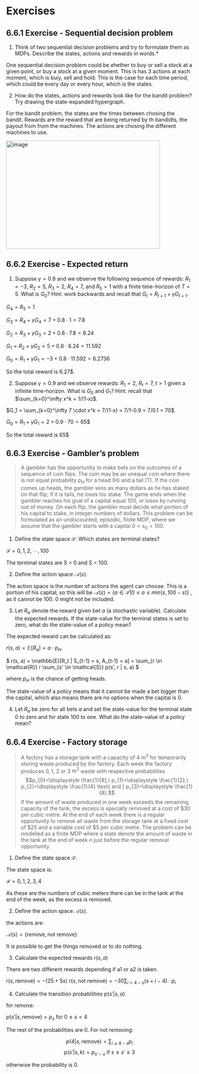 # Exercises

## 6.6.1 Exercise - Sequential decision problem
1. Think of two sequential decision problems and try to formulate them as MDPs. Describe the states, actions and rewards in words.*

One sequential decision problem could be ehether to buy or sell a stock at a given point, or buy a stock at a given moment. This is has 3 actions at each moment, which is buiy, sell and hold. This is the case for each time period, which could be every day or every hour, which is the states. 

2. How do the states, actions and rewards look like for the bandit problem? Try drawing the state-expanded hypergraph.

For the bandit problem, the states are the times between chosing the bandit. Rewards are the reward that are being returned by th bandidts, the payout from from the machines. The actions are chosing the different machines to use.

<img width="415" height="291" alt="image" src="https://github.com/user-attachments/assets/977f0d6d-2cf2-4376-9102-df5a96ae463e" />

## 6.6.2 Exercise - Expected return
1. Suppose $\gamma=0.8$ and we observe the following sequence of rewards: $R_1 = -3$, $R_2 = 5$, $R_3=2$, $R_4 = 7$, and $R_5 = 1$ with a finite time-horizon of $T=5$. What is $G_0$? Hint: work backwards and recall that $G_t = R_{t+1} + \gamma G_{t+1}$.

$G_4=R_5=1$

$G_3=R_4+\gamma G_4=7+0.8\cdot1=7.8$

$G_2=R_3+\gamma G_3 = 2+0.8\cdot7.8=8.24$

$G_1=R_2+\gamma G_2 = 5+0.8\cdot 8.24= 11.592$

$G_0=R_1+\gamma G_1 = -3 + 0.8\cdot 11.592 = 6.2736$

So the total reward is 6.27$.

2. Suppose $\gamma=0.9$ and we observe rewards: $R_1 = 2$, $R_t = 7$, $t>1$ given a infinite time-horizon. What is $G_0$ and $G_1$? Hint: recall that $\sum_{k=0}^\infty x^k = 1/(1-x)$.

$G_1 = \sum_{k=0}^\infty 7 \cdot x^k = 7/(1-x) = 7/1-0.9 = 7/0.1 = 70$

$G_0 = R_1 + \gamma G_1 = 2 + 0.9 \cdot 70 = 65\$$

So the total reward is 65$

## 6.6.3 Exercise - Gambler’s problem

> A gambler has the opportunity to make bets on the outcomes of a sequence of coin flips. The coin may be an unequal coin where there is not equal probability $p_H$ for a head (H) and a tail (T). If the coin comes up heads, the gambler wins as many dollars as he has staked on that flip; if it is tails, he loses his stake. The game ends when the gambler reaches his goal of a capital equal 100, or loses by running out of money. On each flip, the gambler must decide what portion of his capital to stake, in integer numbers of dollars. This problem can be formulated as an undiscounted, episodic, finite MDP, where we assume that the gambler starts with a capital $0 < s_0 < 100$.

1. Define the state space $\mathcal{S}$. Which states are terminal states?

$\mathcal{S} = {0, 1, 2, \cdots , 100}$

The terminal states are S = 0 and S = 100.

2. Define the action space $\mathcal{A}(s)$.

The action space is the number of actions the agent can choose. This is a portion of his capital, so this will be
$\mathcal{A}(s) = \{a\in \mathcal{S}|0\le a\le min(s, 100-s)\}$
, as it cannot be 100. 0 might not be included.

3. Let $R_a$ denote the reward given bet $a$ (a stochastic variable). Calculate the expected rewards. If the state-value for the terminal states is set to zero, what do the state-value of a policy mean?

The expected reward can be calculated as:

$r(s,a)=\mathbb{E}[R_a]=a\cdot p_H$

$
    r(s, a) = \mathbb{E}[R_t | S_{t-1} = s, A_{t-1} = a] = \sum_{r \in \mathcal{R}} r \sum_{s' \in \mathcal{S}} p(s', r | s, a)
$

where $p_H$ is the chance of getting heads.

The state-value of a policy means that it cannot be made a bet bigger than the capital, which also means there are no options when the capital is 0.

4. Let $R_a$ be zero for all bets $a$ and set the state-value for the terminal state 0 to zero and for state 100 to one. What do the state-value of a policy mean?


## 6.6.4 Exercise - Factory storage

> A factory has a storage tank with a capacity of 4 $\mathrm{m}^{3}$ for temporarily storing waste produced by the factory. Each week the factory produces $0,1$, 2 or 3 $\mathrm{m}^{3}$ waste with respective probabilities 
$$p_{0}=\displaystyle \frac{1}{8},\ p_{1}=\displaystyle \frac{1}{2},\ p_{2}=\displaystyle \frac{1}{4} \text{ and } p_{3}=\displaystyle \frac{1}{8}.$$ 
If the amount of waste produced in one week exceeds the remaining capacity of the tank, the excess is specially removed at a cost of \$30 per cubic metre. At the end of each week there is a regular opportunity to remove all waste from the storage tank at a fixed cost of \$25 and a variable cost of \$5 per cubic metre. 
The problem can be modelled as a finite MDP where a state denote the amount of waste in the tank at the end of week $n$ just before the regular removal opportunity.

1. Define the state space $\mathcal{S}$.

The state space is: 

$\mathcal{S} = {0, 1, 2, 3, 4}$

As these are the numbers of cubic meters there can be in the tank at the end of the week, as the excess is removed. 

2. Define the action space $\mathcal{A}(s)$.

the actions are: 

$\mathcal{A}(s) = \{\text{remove}, \text{not remove}\}$

It is possible to get the things removed or to do nothing.

3. Calculate the expected rewards $r(s, a)$

There are two different rewards depending if a1 or a2 is taken. 

$r(s, \text{remove}) = -(25 + 5s)$
$r(s, \text{not remove}) = -30\sum_{i>4-s}(s+i-4)\cdot p_i$


4. Calculate the transition probabilities $p(s'|s,a)$

for remove:

$p(s'|s, \text{remove}) = p_s \text{ for } 0\le s < 4$

The rest of the probabilities are 0. For not removing:



$$p(4|s, \text{remove}) = \sum_{i\le 4-s} p_i $$
$$p(s'|s,k)=p_{s'-s}\text{ if } s\le s' \le 3$$

otherwise the probability is 0.







